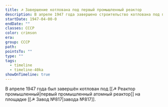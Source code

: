 ```yaml
---
title: ☭ Завершение котлована под первый промышленный реактор
description: В апреле 1947 года завершено строительство котлована под первый промышленный атомный реактор на территории завода №817. Это стало важным этапом в создании советской атомной промышленности.
startDate: 1947-04-00-0
endDate: ""
classes: СССР
color: crimson
era: 
group: СССР
path: 
pointsTo: ""
type: ""
tags:
  - timeline
  - timeline-40ka
showOnTimeline: true
---
```


В апреле 1947 года был завершён котлован под [[☭ Реактор промышленный|первый промышленный атомный реактор]] на площадке [[☭ Завод №817|завода №817]]. 

